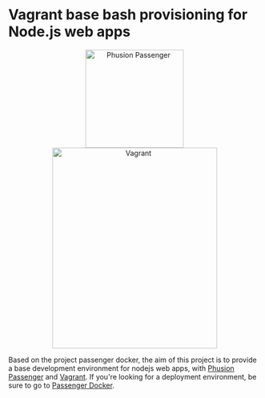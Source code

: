 # Vagrant base bash provisioning for Node.js web apps

<!-- Should change the image hosting to one of own. -->
<center><img src="http://blog.phusion.nl/wp-content/uploads/2012/07/Passenger_chair_256x256.jpg" width="196" height="196" alt="Phusion Passenger"> <img src="https://upload.wikimedia.org/wikipedia/commons/thumb/8/87/Vagrant.png/394px-Vagrant.png" width="329" height="401" alt="Vagrant"></center>

Based on the project passenger docker, the aim of this project is to provide a base development environment for nodejs web apps, with [Phusion Passenger](https://www.phusionpassenger.com/) and [Vagrant](https://vagrant.com). If you're looking for a deployment environment, be sure to go to [Passenger Docker](https://github.com/phusion/passenger-docker).
